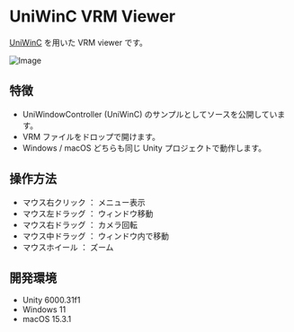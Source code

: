 # UniWinC VRM Viewer
[UniWinC](https://github.com/kirurobo/UniWindowController) を用いた VRM viewer です。

![Image](https://github.com/user-attachments/assets/e181395c-0825-441c-8688-a948a1fdadee)

## 特徴
- UniWindowController (UniWinC) のサンプルとしてソースを公開しています。
- VRM ファイルをドロップで開けます。
- Windows / macOS どちらも同じ Unity プロジェクトで動作します。

## 操作方法
- マウス右クリック ： メニュー表示
- マウス左ドラッグ ： ウィンドウ移動
- マウス右ドラッグ ： カメラ回転
- マウス中ドラッグ ： ウィンドウ内で移動
- マウスホイール ： ズーム

## 開発環境
- Unity 6000.31f1
- Windows 11
- macOS 15.3.1

